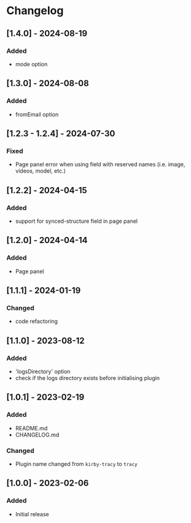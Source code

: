# Changelog

## [1.4.0] - 2024-08-19
### Added
- mode option


## [1.3.0] - 2024-08-08
### Added
- fromEmail option


## [1.2.3 - 1.2.4] - 2024-07-30
### Fixed
- Page panel error when using field with reserved names (i.e. image, videos, model, etc.)


## [1.2.2] - 2024-04-15
### Added
- support for synced-structure field in page panel


## [1.2.0] - 2024-04-14
### Added
- Page panel


## [1.1.1] - 2024-01-19
### Changed
- code refactoring


## [1.1.0] - 2023-08-12
### Added
- 'logsDirectory' option
- check if the logs directory exists before initialising plugin


## [1.0.1] - 2023-02-19
### Added
- README.md
- CHANGELOG.md

### Changed
- Plugin name changed from `kirby-tracy` to `tracy`


## [1.0.0] - 2023-02-06
### Added
- Initial release
